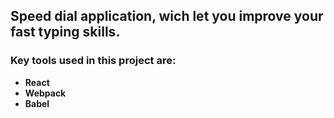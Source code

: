 ## Speed dial application, wich let you improve your fast typing skills.
### Key tools used in this project are:
* **React**
* **Webpack**
* **Babel**
